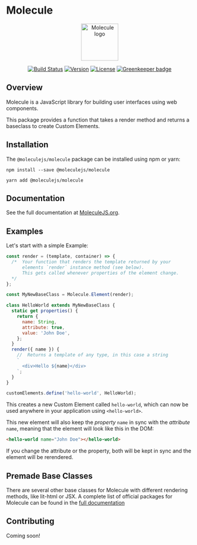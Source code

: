 # Molecule

<p align="center"><a href="https://moleculejs.org" target="_blank" rel="noopener noreferrer"><img width="100" src="https://moleculejs.org/molecules.svg" alt="Molecule logo"></a></p>

<p align="center">
  <a href="https://travis-ci.org/Molecule-JS/MoleculeJS"><img src="https://travis-ci.org/Molecule-JS/MoleculeJS.svg?branch=master" alt="Build Status"></a>
  <a href="https://www.npmjs.com/package/@moleculejs/molecule"><img src="https://badge.fury.io/js/%40moleculejs%2Fmolecule.svg" alt="Version"></a>
  <a href="https://github.com/Molecule-JS/MoleculeJS/blob/master/LICENSE"><img src="https://img.shields.io/badge/license-MIT-blue.svg" alt="License"></a>
  <a href="https://greenkeeper.io/"><img src="https://badges.greenkeeper.io/Molecule-JS/MoleculeJS.svg" alt="Greenkeeper badge"></a>
</p>

## Overview

Molecule is a JavaScript library for building user interfaces using web components.

This package provides a function that takes a render method and returns a baseclass to create Custom Elements.

## Installation

The `@moleculejs/molecule` package can be installed using npm or yarn:

```
npm install --save @moleculejs/molecule
```

```
yarn add @moleculejs/molecule
```

## Documentation

See the full documentation at [MoleculeJS.org](https://moleculejs.org).

## Examples

Let's start with a simple Example:

```js
const render = (template, container) => {
  /*  Your function that renders the template returned by your
      elements `render` instance method (see below).
      This gets called whenever properties of the element change.
  */
};

const MyNewBaseClass = Molecule.Element(render);

class HelloWorld extends MyNewBaseClass {
  static get properties() {
    return {
      name: String,
      attribute: true,
      value: 'John Doe',
    };
  }
  render({ name }) {
    //  Returns a template of any type, in this case a string
    `
      <div>Hello ${name}</div>
    `;
  }
}

customElements.define('hello-world', HelloWorld);
```

This creates a new Custom Element called `hello-world`, which can now be used anywhere in your application using `<hello-world>`.

This new element will also keep the _property_ `name` in sync with the _attribute_ `name`, meaning that the element will look like this in the DOM:

```html
<hello-world name="John Doe"></hello-world>
```

If you change the attribute or the property, both will be kept in sync and the element will be rerendered.

## Premade Base Classes

There are several other base classes for Molecule with different rendering methods, like lit-html or JSX. A complete list of official packages for Molecule can be found in the [full documentation](https://moleculejs.org/guide/packages.html)

## Contributing

Coming soon!
